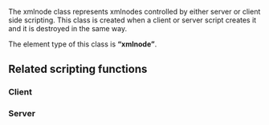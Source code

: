 The xmlnode class represents xmlnodes controlled by either server or client side scripting. This class is created when a client or server script creates it and it is destroyed in the same way.

The element type of this class is **“xmlnode”**.

Related scripting functions
---------------------------

### Client

### Server
